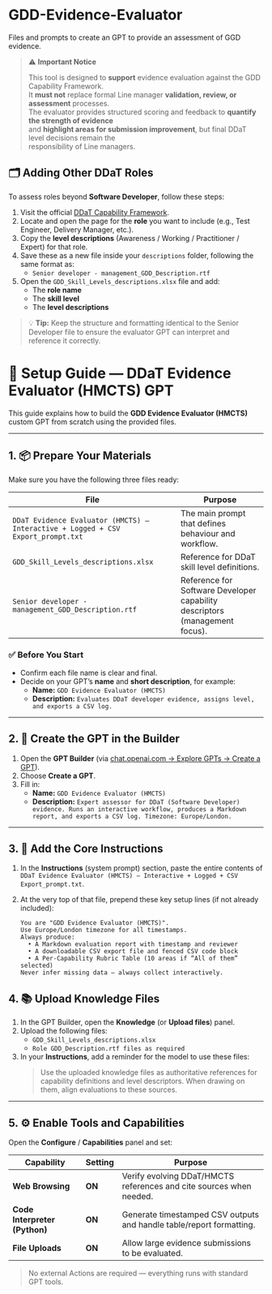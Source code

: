 # GDD-Evidence-Evaluator
Files and prompts to create an GPT to provide an assessment of GGD evidence.

> ⚠️ **Important Notice**
>
> This tool is designed to **support** evidence evaluation against the GDD Capability Framework.  
> It **must not** replace formal Line manager **validation, review, or assessment** processes.  
> The evaluator provides structured scoring and feedback to **quantify the strength of evidence**  
> and **highlight areas for submission improvement**, but final DDaT level decisions remain the  
> responsibility of Line managers.

## 🗂️ Adding Other DDaT Roles

To assess roles beyond **Software Developer**, follow these steps:

1. Visit the official [DDaT Capability Framework](https://ddat-capability-framework.service.gov.uk/role/software-developer).
2. Locate and open the page for the **role** you want to include (e.g., Test Engineer, Delivery Manager, etc.).
3. Copy the **level descriptions** (Awareness / Working / Practitioner / Expert) for that role.
4. Save these as a new file inside your `descriptions` folder, following the same format as:
   - `Senior developer - management_GDD_Description.rtf`
5. Open the `GDD_Skill_Levels_descriptions.xlsx` file and add:
   - The **role name**
   - The **skill level**
   - The **level descriptions**
   
> 💡 **Tip:** Keep the structure and formatting identical to the Senior Developer file to ensure the evaluator GPT can interpret and reference it correctly.

# 🧩 Setup Guide — DDaT Evidence Evaluator (HMCTS) GPT

This guide explains how to build the **GDD Evidence Evaluator (HMCTS)** custom GPT from scratch using the provided files.

---

## 1. 📦 Prepare Your Materials

Make sure you have the following three files ready:

| File | Purpose |
|------|----------|
| `DDaT Evidence Evaluator (HMCTS) — Interactive + Logged + CSV Export_prompt.txt` | The main prompt that defines behaviour and workflow. |
| `GDD_Skill_Levels_descriptions.xlsx` | Reference for DDaT skill level definitions. |
| `Senior developer - management_GDD_Description.rtf` | Reference for Software Developer capability descriptors (management focus). |

### ✅ Before You Start
- Confirm each file name is clear and final.
- Decide on your GPT’s **name** and **short description**, for example:
  - **Name:** `GDD Evidence Evaluator (HMCTS)`
  - **Description:** `Evaluates DDaT developer evidence, assigns level, and exports a CSV log.`

---

## 2. 🧠 Create the GPT in the Builder

1. Open the **GPT Builder** (via [chat.openai.com → Explore GPTs → Create a GPT](https://chat.openai.com/gpts)).
2. Choose **Create a GPT**.
3. Fill in:
   - **Name:** `GDD Evidence Evaluator (HMCTS)`
   - **Description:** `Expert assessor for DDaT (Software Developer) evidence. Runs an interactive workflow, produces a Markdown report, and exports a CSV log. Timezone: Europe/London.`

---

## 3. 🧩 Add the Core Instructions

1. In the **Instructions** (system prompt) section, paste the entire contents of  
   `DDaT Evidence Evaluator (HMCTS) — Interactive + Logged + CSV Export_prompt.txt`.
2. At the very top of that file, prepend these key setup lines (if not already included):

   ```text
   You are "GDD Evidence Evaluator (HMCTS)".
   Use Europe/London timezone for all timestamps.
   Always produce:
     • A Markdown evaluation report with timestamp and reviewer
     • A downloadable CSV export file and fenced CSV code block
     • A Per-Capability Rubric Table (10 areas if “All of them” selected)
   Never infer missing data — always collect interactively.

## 4. 📚 Upload Knowledge Files

1. In the GPT Builder, open the **Knowledge** (or **Upload files**) panel.
2. Upload the following files:
   - `GDD_Skill_Levels_descriptions.xlsx`
   - `Role GDD_Description.rtf files as required`
3. In your **Instructions**, add a reminder for the model to use these files:
   > Use the uploaded knowledge files as authoritative references for capability definitions and level descriptors. When drawing on them, align evaluations to these sources.

---

## 5. ⚙️ Enable Tools and Capabilities

Open the **Configure** / **Capabilities** panel and set:

| Capability | Setting | Purpose |
|---|---|---|
| **Web Browsing** | **ON** | Verify evolving DDaT/HMCTS references and cite sources when needed. |
| **Code Interpreter (Python)** | **ON** | Generate timestamped CSV outputs and handle table/report formatting. |
| **File Uploads** | **ON** | Allow large evidence submissions to be evaluated. |

> No external Actions are required — everything runs with standard GPT tools.


